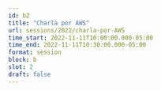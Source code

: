 ```yaml
---
id: b2
title: "Charla por AWS"
url: sessions/2022/charla-por-AWS
time_start: 2022-11-11T10:00:00.000-05:00
time_end: 2022-11-11T10:30:00.000-05:00
format: session
block: b
slot: 2
draft: false
---
```

